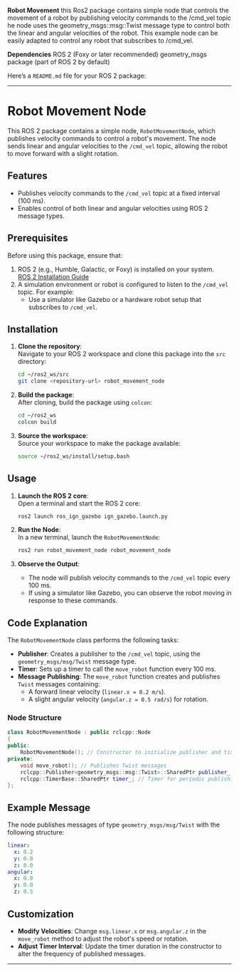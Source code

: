 **Robot Movement**
this Ros2 package contains simple node that controls the movement of a robot by publishing velocity commands to the /cmd_vel topic he node uses
the geometry_msgs::msg::Twist message type to control both the linear and angular velocities of the robot. This example node can be easily adapted 
to control any robot that subscribes to /cmd_vel.


**Dependencies**
ROS 2 (Foxy or later recommended)
geometry_msgs package (part of ROS 2 by default)


Here’s a `README.md` file for your ROS 2 package:

---

# Robot Movement Node

This ROS 2 package contains a simple node, `RobotMovementNode`, which publishes velocity commands to control a robot's movement. The node sends linear and angular velocities to the `/cmd_vel` topic, allowing the robot to move forward with a slight rotation.

## Features

- Publishes velocity commands to the `/cmd_vel` topic at a fixed interval (100 ms).  
- Enables control of both linear and angular velocities using ROS 2 message types.

## Prerequisites

Before using this package, ensure that:

1. ROS 2 (e.g., Humble, Galactic, or Foxy) is installed on your system.  
   [ROS 2 Installation Guide](https://docs.ros.org/en/rolling/Installation.html)  
2. A simulation environment or robot is configured to listen to the `/cmd_vel` topic. For example:
   - Use a simulator like Gazebo or a hardware robot setup that subscribes to `/cmd_vel`.

## Installation

1. **Clone the repository**:  
   Navigate to your ROS 2 workspace and clone this package into the `src` directory:  
   ```bash
   cd ~/ros2_ws/src
   git clone <repository-url> robot_movement_node
   ```

2. **Build the package**:  
   After cloning, build the package using `colcon`:  
   ```bash
   cd ~/ros2_ws
   colcon build
   ```

3. **Source the workspace**:  
   Source your workspace to make the package available:  
   ```bash
   source ~/ros2_ws/install/setup.bash
   ```

## Usage

1. **Launch the ROS 2 core**:  
   Open a terminal and start the ROS 2 core:  
   ```bash
   ros2 launch ros_ign_gazebo ign_gazebo.launch.py
   ```

2. **Run the Node**:  
   In a new terminal, launch the `RobotMovementNode`:  
   ```bash
   ros2 run robot_movement_node robot_movement_node
   ```

3. **Observe the Output**:  
   - The node will publish velocity commands to the `/cmd_vel` topic every 100 ms.
   - If using a simulator like Gazebo, you can observe the robot moving in response to these commands.

## Code Explanation

The `RobotMovementNode` class performs the following tasks:

- **Publisher**: Creates a publisher to the `/cmd_vel` topic, using the `geometry_msgs/msg/Twist` message type.
- **Timer**: Sets up a timer to call the `move_robot` function every 100 ms.
- **Message Publishing**: The `move_robot` function creates and publishes `Twist` messages containing:
  - A forward linear velocity (`linear.x = 0.2 m/s`).
  - A slight angular velocity (`angular.z = 0.5 rad/s`) for rotation.

### Node Structure

```cpp
class RobotMovementNode : public rclcpp::Node
{
public:
    RobotMovementNode(); // Constructor to initialize publisher and timer
private:
    void move_robot(); // Publishes Twist messages
    rclcpp::Publisher<geometry_msgs::msg::Twist>::SharedPtr publisher_; // Publisher
    rclcpp::TimerBase::SharedPtr timer_; // Timer for periodic publishing
};
```

## Example Message

The node publishes messages of type `geometry_msgs/msg/Twist` with the following structure:
```yaml
linear:
  x: 0.2
  y: 0.0
  z: 0.0
angular:
  x: 0.0
  y: 0.0
  z: 0.5
```

## Customization

- **Modify Velocities**: Change `msg.linear.x` or `msg.angular.z` in the `move_robot` method to adjust the robot's speed or rotation.
- **Adjust Timer Interval**: Update the timer duration in the constructor to alter the frequency of published messages.



---




